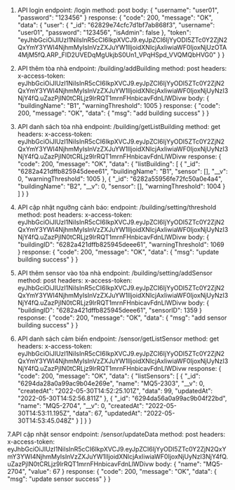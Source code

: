 1. API login
endpoint: /login
method: post
body: 
{
    "username": "user01",
    "password": "123456"
}
response: 
{
    "code": 200,
    "message": "OK",
    "data": {
        "user": {
            "_id": "62829e74cfc7d1bf7ab868f3",
            "username": "user01",
            "password": "123456",
            "isAdmin": false
        },
        "token": "eyJhbGciOiJIUzI1NiIsInR5cCI6IkpXVCJ9.eyJpZCI6IjYyODI5ZTc0Y2ZjN2QxYmY3YWI4NjhmMyIsInVzZXJuYW1lIjoidXNlcjAxIiwiaWF0IjoxNjUzOTA4MjM5fQ.ARP_FID2UVEDqMgUkjbS0Un1_VPqHSpd_VVQMQbHVG0"
    }
}

2. API thêm tòa nhà
endpoint: /building/addBuilding
method: post
headers: 
    x-access-token: eyJhbGciOiJIUzI1NiIsInR5cCI6IkpXVCJ9.eyJpZCI6IjYyODI5ZTc0Y2ZjN2QxYmY3YWI4NjhmMyIsInVzZXJuYW1lIjoidXNlcjAxIiwiaWF0IjoxNjUyNzI3NjY4fQ.uZazPjIN0tCRLjz9lrRQT1mrnFHnbicavFdnLlWDivw
body: 
{
    "buildingName": "B1",
    "warningThreshold": 1005
}
response: 
{
    "code": 200,
    "message": "OK",
    "data": {
        "msg": "add building success"
    }
}

3. API danh sách tòa nhà
endpoint: /building/getListBuilding
method: get
headers: 
    x-access-token: eyJhbGciOiJIUzI1NiIsInR5cCI6IkpXVCJ9.eyJpZCI6IjYyODI5ZTc0Y2ZjN2QxYmY3YWI4NjhmMyIsInVzZXJuYW1lIjoidXNlcjAxIiwiaWF0IjoxNjUyNzI3NjY4fQ.uZazPjIN0tCRLjz9lrRQT1mrnFHnbicavFdnLlWDivw
response: 
{
    "code": 200,
    "message": "OK",
    "data": {
        "listBuilding": [
            {
                "_id": "6282a421dffb825945deee61",
                "buildingName": "B1",
                "sensor": [],
                "__v": 0,
                "warningThreshold": 1005
            },
            {
                "_id": "6282a55956fe72fc50a0e4a4",
                "buildingName": "B2",
                "__v": 0,
                "sensor": [],
                "warningThreshold": 1004
            }
        ]
    }
}

4. API cập nhật ngưỡng cảnh báo:
endpoint: /building/setting/threshold
method: post
headers: 
    x-access-token: eyJhbGciOiJIUzI1NiIsInR5cCI6IkpXVCJ9.eyJpZCI6IjYyODI5ZTc0Y2ZjN2QxYmY3YWI4NjhmMyIsInVzZXJuYW1lIjoidXNlcjAxIiwiaWF0IjoxNjUyNzI3NjY4fQ.uZazPjIN0tCRLjz9lrRQT1mrnFHnbicavFdnLlWDivw
body:
{
    "buildingID": "6282a421dffb825945deee61",
    "warningThreshold": 1069
}
response: 
{
    "code": 200,
    "message": "OK",
    "data": {
        "msg": "update building success"
    }
}

5. API thêm sensor vào tòa nhà
endpoint: /building/setting/addSensor
method: post
headers: 
    x-access-token: eyJhbGciOiJIUzI1NiIsInR5cCI6IkpXVCJ9.eyJpZCI6IjYyODI5ZTc0Y2ZjN2QxYmY3YWI4NjhmMyIsInVzZXJuYW1lIjoidXNlcjAxIiwiaWF0IjoxNjUyNzI3NjY4fQ.uZazPjIN0tCRLjz9lrRQT1mrnFHnbicavFdnLlWDivw
body:
{
    "buildingID": "6282a421dffb825945deee61",
    "sensorID": 1359
}
response: 
{
    "code": 200,
    "message": "OK",
    "data": {
        "msg": "add sensor building success"
    }
}

6. API danh sách cảm biến
endpoint: /sensor/getListSensor
method: get
headers: 
    x-access-token: eyJhbGciOiJIUzI1NiIsInR5cCI6IkpXVCJ9.eyJpZCI6IjYyODI5ZTc0Y2ZjN2QxYmY3YWI4NjhmMyIsInVzZXJuYW1lIjoidXNlcjAxIiwiaWF0IjoxNjUyNzI3NjY4fQ.uZazPjIN0tCRLjz9lrRQT1mrnFHnbicavFdnLlWDivw
response: 
{
    "code": 200,
    "message": "OK",
    "data": {
        "listSensors": [
            {
                "_id": "6294da28a0a99ac9b04e269e",
                "name": "MQ5-2303",
                "__v": 0,
                "createdAt": "2022-05-30T14:52:25.101Z",
                "data": 99,
                "updatedAt": "2022-05-30T14:52:56.811Z"
            },
            {
                "_id": "6294da56a0a99ac9b04f22bd",
                "name": "MQ5-2704",
                "__v": 0,
                "createdAt": "2022-05-30T14:53:11.195Z",
                "data": 67,
                "updatedAt": "2022-05-30T14:53:45.048Z"
            }
        ]
    }
}

7.API cập nhật sensor
endpoint: /sensor/updateData
method: post
headers: 
    x-access-token: eyJhbGciOiJIUzI1NiIsInR5cCI6IkpXVCJ9.eyJpZCI6IjYyODI5ZTc0Y2ZjN2QxYmY3YWI4NjhmMyIsInVzZXJuYW1lIjoidXNlcjAxIiwiaWF0IjoxNjUyNzI3NjY4fQ.uZazPjIN0tCRLjz9lrRQT1mrnFHnbicavFdnLlWDivw
body:
{
    "name": "MQ5-2704",
    "value": 67
}
response: 
{
    "code": 200,
    "message": "OK",
    "data": {
        "msg": "update sensor success"
    }
}


